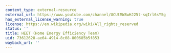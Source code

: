 ```yaml
---
content_type: external-resource
external_url: https://www.youtube.com/channel/UCUtMW8wHJ25t-sqIrl6sYSg
has_external_license_warning: true
license: https://en.wikipedia.org/wiki/All_rights_reserved
status: ''
title: HEET (Home Energy Efficiency Team)
uid: 73612628-ae64-4914-8c08-800685b5f853
wayback_url: ''
---
```

